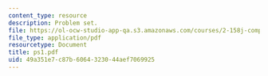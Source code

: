 ```yaml
---
content_type: resource
description: Problem set.
file: https://ol-ocw-studio-app-qa.s3.amazonaws.com/courses/2-158j-computational-geometry-spring-2003/49a351e7c87b6064323044aef7069925_ps1.pdf
file_type: application/pdf
resourcetype: Document
title: ps1.pdf
uid: 49a351e7-c87b-6064-3230-44aef7069925
---
```

